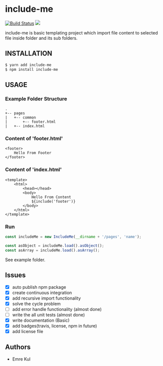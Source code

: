 # include-me

[![Build Status](https://travis-ci.com/Emre-Kul/include-me.svg?branch=master)](https://travis-ci.com/Emre-Kul/include-me)
![](https://img.shields.io/github/license/Emre-Kul/include-me.svg)

include-me is basic templating project which import file content to selected file inside folder and its sub folders.
## INSTALLATION

```bash
$ yarn add include-me
$ npm install include-me
```

## USAGE
### Example Folder Structure
```
.
+-- pages
|   +-- common
|       +-- footer.html
|   +-- index.html

```
### Content of 'footer.html'
```
<footer>
    Hello From Footer
</footer>
```
### Content of 'index.html'
```
<template>
    <html>
        <head></head>
        <body>
            Hello From Content
            ${include('footer')}
        </body>
    </html>
</template>
```
### Run
```javascript
const includeMe = new IncludeMe(__dirname + '/pages', 'name');

const asObject = includeMe.load().asObject();
const asArray = includeMe.load().asArray();
```

See example folder.

## Issues
* [X] auto publish npm package
* [X] create continuous integration
* [X] add recursive import functionality
* [X] solve the cycle problem  
* [ ] add error handle functionality (almost done)
* [ ] write the all unit tests (almost done)
* [X] write documentation (Basic) 
* [X] add badges(travis, license, npm in future) 
* [X] add license file

## Authors
* Emre Kul
